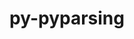 ---
title: "py-pyparsing"
layout: cache
categories: [package, develop]
meta: {"versions": ["3.1.2"], "compilers": ["apple-clang@=15.0.0", "gcc@=11.1.0", "gcc@=11.4.0", "gcc@=13.2.0", "gcc@=7.5.0", "gcc@=9.4.0", "oneapi@=2024.2.1"], "oss": ["ubuntu18.04", "ubuntu20.04", "ubuntu22.04", "ubuntu24.04", "ventura"], "platforms": ["darwin", "linux"], "targets": ["aarch64", "neoverse_v1", "neoverse_v2", "ppc64le", "x86_64_v3"], "stacks": ["data-vis-sdk", "e4s", "e4s-neoverse-v2", "e4s-neoverse_v1", "e4s-oneapi", "e4s-power", "e4s-rocm-external", "hep", "ml-darwin-aarch64-mps", "ml-linux-aarch64-cpu", "ml-linux-aarch64-cuda", "ml-linux-x86_64-cpu", "ml-linux-x86_64-cuda", "radiuss", "root"], "num_specs": 99, "num_specs_by_stack": {"root": 99, "ml-darwin-aarch64-mps": 2, "radiuss": 5, "e4s-power": 9, "data-vis-sdk": 5, "e4s-neoverse_v1": 8, "e4s-neoverse-v2": 10, "e4s": 20, "e4s-rocm-external": 5, "hep": 8, "e4s-oneapi": 15, "ml-linux-aarch64-cpu": 9, "ml-linux-aarch64-cuda": 10, "ml-linux-x86_64-cpu": 10, "ml-linux-x86_64-cuda": 10}}
spec_details: [{"hash": "dhjkx5pzqedr6plfr4ztyqukhrvxwg5s", "compiler": "apple-clang@=15.0.0", "versions": ["3.1.2"], "os": "ventura", "platform": "darwin", "target": "aarch64", "variants": ["build_system=python_pip"], "stacks": ["root", "ml-darwin-aarch64-mps"], "size": "-", "tarball": "https://binaries.spack.io/develop/build_cache/darwin-ventura-aarch64/apple-clang-15.0.0/py-pyparsing-3.1.2/darwin-ventura-aarch64-apple-clang-15.0.0-py-pyparsing-3.1.2-dhjkx5pzqedr6plfr4ztyqukhrvxwg5s.spack"}, {"hash": "3klyhvplaqg3f5go3b7ui366kysvagbh", "compiler": "apple-clang@=15.0.0", "versions": ["3.1.2"], "os": "ventura", "platform": "darwin", "target": "aarch64", "variants": ["build_system=python_pip"], "stacks": ["root", "ml-darwin-aarch64-mps"], "size": "-", "tarball": "https://binaries.spack.io/develop/build_cache/darwin-ventura-aarch64/apple-clang-15.0.0/py-pyparsing-3.1.2/darwin-ventura-aarch64-apple-clang-15.0.0-py-pyparsing-3.1.2-3klyhvplaqg3f5go3b7ui366kysvagbh.spack"}, {"hash": "oxzp3csa2xcerwmdjad5xc3s24ghebq4", "compiler": "gcc@=7.5.0", "versions": ["3.1.2"], "os": "ubuntu18.04", "platform": "linux", "target": "x86_64_v3", "variants": ["build_system=python_pip"], "stacks": ["root", "radiuss"], "size": "-", "tarball": "https://binaries.spack.io/develop/build_cache/linux-ubuntu18.04-x86_64_v3/gcc-7.5.0/py-pyparsing-3.1.2/linux-ubuntu18.04-x86_64_v3-gcc-7.5.0-py-pyparsing-3.1.2-oxzp3csa2xcerwmdjad5xc3s24ghebq4.spack"}, {"hash": "ldpg77hlfzljozlftxwtjgs2chgbyfpj", "compiler": "gcc@=7.5.0", "versions": ["3.1.2"], "os": "ubuntu18.04", "platform": "linux", "target": "x86_64_v3", "variants": ["build_system=python_pip"], "stacks": ["root", "radiuss"], "size": "-", "tarball": "https://binaries.spack.io/develop/build_cache/linux-ubuntu18.04-x86_64_v3/gcc-7.5.0/py-pyparsing-3.1.2/linux-ubuntu18.04-x86_64_v3-gcc-7.5.0-py-pyparsing-3.1.2-ldpg77hlfzljozlftxwtjgs2chgbyfpj.spack"}, {"hash": "v5eambxpc7gttnntj22iz53wmd4gjy2q", "compiler": "gcc@=7.5.0", "versions": ["3.1.2"], "os": "ubuntu18.04", "platform": "linux", "target": "x86_64_v3", "variants": ["build_system=python_pip"], "stacks": ["root", "radiuss"], "size": "-", "tarball": "https://binaries.spack.io/develop/build_cache/linux-ubuntu18.04-x86_64_v3/gcc-7.5.0/py-pyparsing-3.1.2/linux-ubuntu18.04-x86_64_v3-gcc-7.5.0-py-pyparsing-3.1.2-v5eambxpc7gttnntj22iz53wmd4gjy2q.spack"}, {"hash": "6ircel3gch2k34k7cxdmpsm3xcjxx63h", "compiler": "gcc@=7.5.0", "versions": ["3.1.2"], "os": "ubuntu18.04", "platform": "linux", "target": "x86_64_v3", "variants": ["build_system=python_pip"], "stacks": ["root", "radiuss"], "size": "-", "tarball": "https://binaries.spack.io/develop/build_cache/linux-ubuntu18.04-x86_64_v3/gcc-7.5.0/py-pyparsing-3.1.2/linux-ubuntu18.04-x86_64_v3-gcc-7.5.0-py-pyparsing-3.1.2-6ircel3gch2k34k7cxdmpsm3xcjxx63h.spack"}, {"hash": "tpxbxi2csdkcrpree3etaeriidwm2ejn", "compiler": "gcc@=7.5.0", "versions": ["3.1.2"], "os": "ubuntu18.04", "platform": "linux", "target": "x86_64_v3", "variants": ["build_system=python_pip"], "stacks": ["root", "radiuss"], "size": "-", "tarball": "https://binaries.spack.io/develop/build_cache/linux-ubuntu18.04-x86_64_v3/gcc-7.5.0/py-pyparsing-3.1.2/linux-ubuntu18.04-x86_64_v3-gcc-7.5.0-py-pyparsing-3.1.2-tpxbxi2csdkcrpree3etaeriidwm2ejn.spack"}, {"hash": "b37tvjdwjmm3q4zwnlsjbtpidatwrmac", "compiler": "gcc@=9.4.0", "versions": ["3.1.2"], "os": "ubuntu20.04", "platform": "linux", "target": "ppc64le", "variants": ["build_system=python_pip"], "stacks": ["root", "e4s-power"], "size": "-", "tarball": "https://binaries.spack.io/develop/build_cache/linux-ubuntu20.04-ppc64le/gcc-9.4.0/py-pyparsing-3.1.2/linux-ubuntu20.04-ppc64le-gcc-9.4.0-py-pyparsing-3.1.2-b37tvjdwjmm3q4zwnlsjbtpidatwrmac.spack"}, {"hash": "7b2jm3dzlyoe7whflirign2hor6no77z", "compiler": "gcc@=9.4.0", "versions": ["3.1.2"], "os": "ubuntu20.04", "platform": "linux", "target": "ppc64le", "variants": ["build_system=python_pip"], "stacks": ["root", "e4s-power"], "size": "-", "tarball": "https://binaries.spack.io/develop/build_cache/linux-ubuntu20.04-ppc64le/gcc-9.4.0/py-pyparsing-3.1.2/linux-ubuntu20.04-ppc64le-gcc-9.4.0-py-pyparsing-3.1.2-7b2jm3dzlyoe7whflirign2hor6no77z.spack"}, {"hash": "4t6tkgq3w637ihslpuevnegdewx5bxac", "compiler": "gcc@=9.4.0", "versions": ["3.1.2"], "os": "ubuntu20.04", "platform": "linux", "target": "ppc64le", "variants": ["build_system=python_pip"], "stacks": ["root", "e4s-power"], "size": "-", "tarball": "https://binaries.spack.io/develop/build_cache/linux-ubuntu20.04-ppc64le/gcc-9.4.0/py-pyparsing-3.1.2/linux-ubuntu20.04-ppc64le-gcc-9.4.0-py-pyparsing-3.1.2-4t6tkgq3w637ihslpuevnegdewx5bxac.spack"}, {"hash": "uvbsahszsjvumezxa3ti5rldjt42ymjp", "compiler": "gcc@=9.4.0", "versions": ["3.1.2"], "os": "ubuntu20.04", "platform": "linux", "target": "ppc64le", "variants": ["build_system=python_pip"], "stacks": ["root", "e4s-power"], "size": "-", "tarball": "https://binaries.spack.io/develop/build_cache/linux-ubuntu20.04-ppc64le/gcc-9.4.0/py-pyparsing-3.1.2/linux-ubuntu20.04-ppc64le-gcc-9.4.0-py-pyparsing-3.1.2-uvbsahszsjvumezxa3ti5rldjt42ymjp.spack"}, {"hash": "dnxawqw6gdkzc6ibaxk6ewtaat4pizts", "compiler": "gcc@=9.4.0", "versions": ["3.1.2"], "os": "ubuntu20.04", "platform": "linux", "target": "ppc64le", "variants": ["build_system=python_pip"], "stacks": ["root", "e4s-power"], "size": "-", "tarball": "https://binaries.spack.io/develop/build_cache/linux-ubuntu20.04-ppc64le/gcc-9.4.0/py-pyparsing-3.1.2/linux-ubuntu20.04-ppc64le-gcc-9.4.0-py-pyparsing-3.1.2-dnxawqw6gdkzc6ibaxk6ewtaat4pizts.spack"}, {"hash": "6itdzsdwsp25uce5kiezvis5k6ulac4x", "compiler": "gcc@=9.4.0", "versions": ["3.1.2"], "os": "ubuntu20.04", "platform": "linux", "target": "ppc64le", "variants": ["build_system=python_pip"], "stacks": ["root", "e4s-power"], "size": "-", "tarball": "https://binaries.spack.io/develop/build_cache/linux-ubuntu20.04-ppc64le/gcc-9.4.0/py-pyparsing-3.1.2/linux-ubuntu20.04-ppc64le-gcc-9.4.0-py-pyparsing-3.1.2-6itdzsdwsp25uce5kiezvis5k6ulac4x.spack"}, {"hash": "7env3yh2vm2iqa7o2gv3gnnhccopfjdx", "compiler": "gcc@=9.4.0", "versions": ["3.1.2"], "os": "ubuntu20.04", "platform": "linux", "target": "ppc64le", "variants": ["build_system=python_pip"], "stacks": ["root", "e4s-power"], "size": "-", "tarball": "https://binaries.spack.io/develop/build_cache/linux-ubuntu20.04-ppc64le/gcc-9.4.0/py-pyparsing-3.1.2/linux-ubuntu20.04-ppc64le-gcc-9.4.0-py-pyparsing-3.1.2-7env3yh2vm2iqa7o2gv3gnnhccopfjdx.spack"}, {"hash": "pvuif4vx2kgrta37nsoekmiobdgqmquc", "compiler": "gcc@=9.4.0", "versions": ["3.1.2"], "os": "ubuntu20.04", "platform": "linux", "target": "ppc64le", "variants": ["build_system=python_pip"], "stacks": ["root", "e4s-power"], "size": "-", "tarball": "https://binaries.spack.io/develop/build_cache/linux-ubuntu20.04-ppc64le/gcc-9.4.0/py-pyparsing-3.1.2/linux-ubuntu20.04-ppc64le-gcc-9.4.0-py-pyparsing-3.1.2-pvuif4vx2kgrta37nsoekmiobdgqmquc.spack"}, {"hash": "l7youkknjonfjajenmudbhxrogpfsoqb", "compiler": "gcc@=9.4.0", "versions": ["3.1.2"], "os": "ubuntu20.04", "platform": "linux", "target": "ppc64le", "variants": ["build_system=python_pip"], "stacks": ["root", "e4s-power"], "size": "-", "tarball": "https://binaries.spack.io/develop/build_cache/linux-ubuntu20.04-ppc64le/gcc-9.4.0/py-pyparsing-3.1.2/linux-ubuntu20.04-ppc64le-gcc-9.4.0-py-pyparsing-3.1.2-l7youkknjonfjajenmudbhxrogpfsoqb.spack"}, {"hash": "ubuudg2zzehvisqgf2vi3n6lpbh6qi3g", "compiler": "gcc@=11.1.0", "versions": ["3.1.2"], "os": "ubuntu20.04", "platform": "linux", "target": "x86_64_v3", "variants": ["build_system=python_pip"], "stacks": ["root", "data-vis-sdk"], "size": "-", "tarball": "https://binaries.spack.io/develop/build_cache/linux-ubuntu20.04-x86_64_v3/gcc-11.1.0/py-pyparsing-3.1.2/linux-ubuntu20.04-x86_64_v3-gcc-11.1.0-py-pyparsing-3.1.2-ubuudg2zzehvisqgf2vi3n6lpbh6qi3g.spack"}, {"hash": "sxjdrwudty5u5nnqb3dmoeduk3c3hojc", "compiler": "gcc@=11.1.0", "versions": ["3.1.2"], "os": "ubuntu20.04", "platform": "linux", "target": "x86_64_v3", "variants": ["build_system=python_pip"], "stacks": ["root", "data-vis-sdk"], "size": "-", "tarball": "https://binaries.spack.io/develop/build_cache/linux-ubuntu20.04-x86_64_v3/gcc-11.1.0/py-pyparsing-3.1.2/linux-ubuntu20.04-x86_64_v3-gcc-11.1.0-py-pyparsing-3.1.2-sxjdrwudty5u5nnqb3dmoeduk3c3hojc.spack"}, {"hash": "fvjp6eojy3qalio7mjt2ltptgh6ntxga", "compiler": "gcc@=11.1.0", "versions": ["3.1.2"], "os": "ubuntu20.04", "platform": "linux", "target": "x86_64_v3", "variants": ["build_system=python_pip"], "stacks": ["root", "data-vis-sdk"], "size": "-", "tarball": "https://binaries.spack.io/develop/build_cache/linux-ubuntu20.04-x86_64_v3/gcc-11.1.0/py-pyparsing-3.1.2/linux-ubuntu20.04-x86_64_v3-gcc-11.1.0-py-pyparsing-3.1.2-fvjp6eojy3qalio7mjt2ltptgh6ntxga.spack"}, {"hash": "at7nzul3h345tu7xiuwgh3qjgjd7mqet", "compiler": "gcc@=11.1.0", "versions": ["3.1.2"], "os": "ubuntu20.04", "platform": "linux", "target": "x86_64_v3", "variants": ["build_system=python_pip"], "stacks": ["root", "data-vis-sdk"], "size": "-", "tarball": "https://binaries.spack.io/develop/build_cache/linux-ubuntu20.04-x86_64_v3/gcc-11.1.0/py-pyparsing-3.1.2/linux-ubuntu20.04-x86_64_v3-gcc-11.1.0-py-pyparsing-3.1.2-at7nzul3h345tu7xiuwgh3qjgjd7mqet.spack"}, {"hash": "v5yc2dy32x6fbpzvxffurkrvz32svelq", "compiler": "gcc@=11.1.0", "versions": ["3.1.2"], "os": "ubuntu20.04", "platform": "linux", "target": "x86_64_v3", "variants": ["build_system=python_pip"], "stacks": ["root", "data-vis-sdk"], "size": "-", "tarball": "https://binaries.spack.io/develop/build_cache/linux-ubuntu20.04-x86_64_v3/gcc-11.1.0/py-pyparsing-3.1.2/linux-ubuntu20.04-x86_64_v3-gcc-11.1.0-py-pyparsing-3.1.2-v5yc2dy32x6fbpzvxffurkrvz32svelq.spack"}, {"hash": "qmcjoeqqtfutu6nvummz2e3yl3jm2zn4", "compiler": "gcc@=11.4.0", "versions": ["3.1.2"], "os": "ubuntu22.04", "platform": "linux", "target": "neoverse_v1", "variants": ["build_system=python_pip"], "stacks": ["root", "e4s-neoverse_v1"], "size": "-", "tarball": "https://binaries.spack.io/develop/build_cache/linux-ubuntu22.04-neoverse_v1/gcc-11.4.0/py-pyparsing-3.1.2/linux-ubuntu22.04-neoverse_v1-gcc-11.4.0-py-pyparsing-3.1.2-qmcjoeqqtfutu6nvummz2e3yl3jm2zn4.spack"}, {"hash": "zpnxpg4z4tuc64q4o7gyyamjhuvm2j3z", "compiler": "gcc@=11.4.0", "versions": ["3.1.2"], "os": "ubuntu22.04", "platform": "linux", "target": "neoverse_v1", "variants": ["build_system=python_pip"], "stacks": ["root", "e4s-neoverse_v1"], "size": "-", "tarball": "https://binaries.spack.io/develop/build_cache/linux-ubuntu22.04-neoverse_v1/gcc-11.4.0/py-pyparsing-3.1.2/linux-ubuntu22.04-neoverse_v1-gcc-11.4.0-py-pyparsing-3.1.2-zpnxpg4z4tuc64q4o7gyyamjhuvm2j3z.spack"}, {"hash": "edgtorgmpe2ov3d67y4d3v74ydk2s7ht", "compiler": "gcc@=11.4.0", "versions": ["3.1.2"], "os": "ubuntu22.04", "platform": "linux", "target": "neoverse_v1", "variants": ["build_system=python_pip"], "stacks": ["root", "e4s-neoverse_v1"], "size": "-", "tarball": "https://binaries.spack.io/develop/build_cache/linux-ubuntu22.04-neoverse_v1/gcc-11.4.0/py-pyparsing-3.1.2/linux-ubuntu22.04-neoverse_v1-gcc-11.4.0-py-pyparsing-3.1.2-edgtorgmpe2ov3d67y4d3v74ydk2s7ht.spack"}, {"hash": "6p2ivgle4eivuwasvegolbxtrln3z7vn", "compiler": "gcc@=11.4.0", "versions": ["3.1.2"], "os": "ubuntu22.04", "platform": "linux", "target": "neoverse_v1", "variants": ["build_system=python_pip"], "stacks": ["root", "e4s-neoverse_v1"], "size": "-", "tarball": "https://binaries.spack.io/develop/build_cache/linux-ubuntu22.04-neoverse_v1/gcc-11.4.0/py-pyparsing-3.1.2/linux-ubuntu22.04-neoverse_v1-gcc-11.4.0-py-pyparsing-3.1.2-6p2ivgle4eivuwasvegolbxtrln3z7vn.spack"}, {"hash": "y6kemlqunupk2dvmieqjjwivnfmszzwr", "compiler": "gcc@=11.4.0", "versions": ["3.1.2"], "os": "ubuntu22.04", "platform": "linux", "target": "neoverse_v1", "variants": ["build_system=python_pip"], "stacks": ["root", "e4s-neoverse_v1"], "size": "-", "tarball": "https://binaries.spack.io/develop/build_cache/linux-ubuntu22.04-neoverse_v1/gcc-11.4.0/py-pyparsing-3.1.2/linux-ubuntu22.04-neoverse_v1-gcc-11.4.0-py-pyparsing-3.1.2-y6kemlqunupk2dvmieqjjwivnfmszzwr.spack"}, {"hash": "r5lvnhcm73j2vlv32zqrgrczonrb7qnj", "compiler": "gcc@=11.4.0", "versions": ["3.1.2"], "os": "ubuntu22.04", "platform": "linux", "target": "neoverse_v1", "variants": ["build_system=python_pip"], "stacks": ["root", "e4s-neoverse_v1"], "size": "-", "tarball": "https://binaries.spack.io/develop/build_cache/linux-ubuntu22.04-neoverse_v1/gcc-11.4.0/py-pyparsing-3.1.2/linux-ubuntu22.04-neoverse_v1-gcc-11.4.0-py-pyparsing-3.1.2-r5lvnhcm73j2vlv32zqrgrczonrb7qnj.spack"}, {"hash": "v7m2yotmnwbn7gsqyqxhswucywbpiqdv", "compiler": "gcc@=11.4.0", "versions": ["3.1.2"], "os": "ubuntu22.04", "platform": "linux", "target": "neoverse_v1", "variants": ["build_system=python_pip"], "stacks": ["root", "e4s-neoverse_v1"], "size": "-", "tarball": "https://binaries.spack.io/develop/build_cache/linux-ubuntu22.04-neoverse_v1/gcc-11.4.0/py-pyparsing-3.1.2/linux-ubuntu22.04-neoverse_v1-gcc-11.4.0-py-pyparsing-3.1.2-v7m2yotmnwbn7gsqyqxhswucywbpiqdv.spack"}, {"hash": "ox37vq4jonsyv5lqoy33ymydetfand45", "compiler": "gcc@=11.4.0", "versions": ["3.1.2"], "os": "ubuntu22.04", "platform": "linux", "target": "neoverse_v1", "variants": ["build_system=python_pip"], "stacks": ["root", "e4s-neoverse_v1"], "size": "-", "tarball": "https://binaries.spack.io/develop/build_cache/linux-ubuntu22.04-neoverse_v1/gcc-11.4.0/py-pyparsing-3.1.2/linux-ubuntu22.04-neoverse_v1-gcc-11.4.0-py-pyparsing-3.1.2-ox37vq4jonsyv5lqoy33ymydetfand45.spack"}, {"hash": "ueytoqllkp3zwywfb4gvvtx2trodrs4i", "compiler": "gcc@=11.4.0", "versions": ["3.1.2"], "os": "ubuntu22.04", "platform": "linux", "target": "neoverse_v2", "variants": ["build_system=python_pip"], "stacks": ["root", "e4s-neoverse-v2"], "size": "-", "tarball": "https://binaries.spack.io/develop/build_cache/linux-ubuntu22.04-neoverse_v2/gcc-11.4.0/py-pyparsing-3.1.2/linux-ubuntu22.04-neoverse_v2-gcc-11.4.0-py-pyparsing-3.1.2-ueytoqllkp3zwywfb4gvvtx2trodrs4i.spack"}, {"hash": "xt33mdddvpfbcpwkqzfneg5nytss7ybi", "compiler": "gcc@=11.4.0", "versions": ["3.1.2"], "os": "ubuntu22.04", "platform": "linux", "target": "neoverse_v2", "variants": ["build_system=python_pip"], "stacks": ["root", "e4s-neoverse-v2"], "size": "-", "tarball": "https://binaries.spack.io/develop/build_cache/linux-ubuntu22.04-neoverse_v2/gcc-11.4.0/py-pyparsing-3.1.2/linux-ubuntu22.04-neoverse_v2-gcc-11.4.0-py-pyparsing-3.1.2-xt33mdddvpfbcpwkqzfneg5nytss7ybi.spack"}, {"hash": "p6drgoqcvkumspqcs7g7pcf22kxlhmq5", "compiler": "gcc@=11.4.0", "versions": ["3.1.2"], "os": "ubuntu22.04", "platform": "linux", "target": "neoverse_v2", "variants": ["build_system=python_pip"], "stacks": ["root", "e4s-neoverse-v2"], "size": "-", "tarball": "https://binaries.spack.io/develop/build_cache/linux-ubuntu22.04-neoverse_v2/gcc-11.4.0/py-pyparsing-3.1.2/linux-ubuntu22.04-neoverse_v2-gcc-11.4.0-py-pyparsing-3.1.2-p6drgoqcvkumspqcs7g7pcf22kxlhmq5.spack"}, {"hash": "obh56ijpdmlpaqr63zrc45uz37zeztqc", "compiler": "gcc@=11.4.0", "versions": ["3.1.2"], "os": "ubuntu22.04", "platform": "linux", "target": "neoverse_v2", "variants": ["build_system=python_pip"], "stacks": ["root", "e4s-neoverse-v2"], "size": "-", "tarball": "https://binaries.spack.io/develop/build_cache/linux-ubuntu22.04-neoverse_v2/gcc-11.4.0/py-pyparsing-3.1.2/linux-ubuntu22.04-neoverse_v2-gcc-11.4.0-py-pyparsing-3.1.2-obh56ijpdmlpaqr63zrc45uz37zeztqc.spack"}, {"hash": "zmjoutqcdheum2p2jzoizdptljauh4gq", "compiler": "gcc@=11.4.0", "versions": ["3.1.2"], "os": "ubuntu22.04", "platform": "linux", "target": "neoverse_v2", "variants": ["build_system=python_pip"], "stacks": ["root", "e4s-neoverse-v2"], "size": "-", "tarball": "https://binaries.spack.io/develop/build_cache/linux-ubuntu22.04-neoverse_v2/gcc-11.4.0/py-pyparsing-3.1.2/linux-ubuntu22.04-neoverse_v2-gcc-11.4.0-py-pyparsing-3.1.2-zmjoutqcdheum2p2jzoizdptljauh4gq.spack"}, {"hash": "pwic4u4ft75kgedr5mzzy26ekyzeawmd", "compiler": "gcc@=11.4.0", "versions": ["3.1.2"], "os": "ubuntu22.04", "platform": "linux", "target": "neoverse_v2", "variants": ["build_system=python_pip"], "stacks": ["root", "e4s-neoverse-v2"], "size": "-", "tarball": "https://binaries.spack.io/develop/build_cache/linux-ubuntu22.04-neoverse_v2/gcc-11.4.0/py-pyparsing-3.1.2/linux-ubuntu22.04-neoverse_v2-gcc-11.4.0-py-pyparsing-3.1.2-pwic4u4ft75kgedr5mzzy26ekyzeawmd.spack"}, {"hash": "n74mwaxp3eruienly45hyyajrluut44j", "compiler": "gcc@=11.4.0", "versions": ["3.1.2"], "os": "ubuntu22.04", "platform": "linux", "target": "neoverse_v2", "variants": ["build_system=python_pip"], "stacks": ["root", "e4s-neoverse-v2"], "size": "-", "tarball": "https://binaries.spack.io/develop/build_cache/linux-ubuntu22.04-neoverse_v2/gcc-11.4.0/py-pyparsing-3.1.2/linux-ubuntu22.04-neoverse_v2-gcc-11.4.0-py-pyparsing-3.1.2-n74mwaxp3eruienly45hyyajrluut44j.spack"}, {"hash": "brjttrkeww7qytdux3srkhl7qbh6fujh", "compiler": "gcc@=11.4.0", "versions": ["3.1.2"], "os": "ubuntu22.04", "platform": "linux", "target": "neoverse_v2", "variants": ["build_system=python_pip"], "stacks": ["root", "e4s-neoverse-v2"], "size": "-", "tarball": "https://binaries.spack.io/develop/build_cache/linux-ubuntu22.04-neoverse_v2/gcc-11.4.0/py-pyparsing-3.1.2/linux-ubuntu22.04-neoverse_v2-gcc-11.4.0-py-pyparsing-3.1.2-brjttrkeww7qytdux3srkhl7qbh6fujh.spack"}, {"hash": "v47n4reqod57fl242b7w24wvxbwikoq3", "compiler": "gcc@=11.4.0", "versions": ["3.1.2"], "os": "ubuntu22.04", "platform": "linux", "target": "neoverse_v2", "variants": ["build_system=python_pip"], "stacks": ["root", "e4s-neoverse-v2"], "size": "-", "tarball": "https://binaries.spack.io/develop/build_cache/linux-ubuntu22.04-neoverse_v2/gcc-11.4.0/py-pyparsing-3.1.2/linux-ubuntu22.04-neoverse_v2-gcc-11.4.0-py-pyparsing-3.1.2-v47n4reqod57fl242b7w24wvxbwikoq3.spack"}, {"hash": "y2dzbirobshpsdl32n2xsau54vlpcq42", "compiler": "gcc@=11.4.0", "versions": ["3.1.2"], "os": "ubuntu22.04", "platform": "linux", "target": "neoverse_v2", "variants": ["build_system=python_pip"], "stacks": ["root", "e4s-neoverse-v2"], "size": "-", "tarball": "https://binaries.spack.io/develop/build_cache/linux-ubuntu22.04-neoverse_v2/gcc-11.4.0/py-pyparsing-3.1.2/linux-ubuntu22.04-neoverse_v2-gcc-11.4.0-py-pyparsing-3.1.2-y2dzbirobshpsdl32n2xsau54vlpcq42.spack"}, {"hash": "owbivxhjookdt7eiklfosx2umlgc4gws", "compiler": "gcc@=11.4.0", "versions": ["3.1.2"], "os": "ubuntu22.04", "platform": "linux", "target": "x86_64_v3", "variants": ["build_system=python_pip"], "stacks": ["root", "e4s", "e4s-rocm-external", "hep"], "size": "-", "tarball": "https://binaries.spack.io/develop/build_cache/linux-ubuntu22.04-x86_64_v3/gcc-11.4.0/py-pyparsing-3.1.2/linux-ubuntu22.04-x86_64_v3-gcc-11.4.0-py-pyparsing-3.1.2-owbivxhjookdt7eiklfosx2umlgc4gws.spack"}, {"hash": "wljkdahoicqbchvvkvnwbzavebi7jghr", "compiler": "gcc@=11.4.0", "versions": ["3.1.2"], "os": "ubuntu22.04", "platform": "linux", "target": "x86_64_v3", "variants": ["build_system=python_pip"], "stacks": ["root", "e4s", "e4s-rocm-external", "hep"], "size": "-", "tarball": "https://binaries.spack.io/develop/build_cache/linux-ubuntu22.04-x86_64_v3/gcc-11.4.0/py-pyparsing-3.1.2/linux-ubuntu22.04-x86_64_v3-gcc-11.4.0-py-pyparsing-3.1.2-wljkdahoicqbchvvkvnwbzavebi7jghr.spack"}, {"hash": "oh3vdssmj7zuf4yfbh3yaklv7z2vbuov", "compiler": "gcc@=11.4.0", "versions": ["3.1.2"], "os": "ubuntu22.04", "platform": "linux", "target": "x86_64_v3", "variants": ["build_system=python_pip"], "stacks": ["root", "e4s", "e4s-rocm-external", "hep"], "size": "-", "tarball": "https://binaries.spack.io/develop/build_cache/linux-ubuntu22.04-x86_64_v3/gcc-11.4.0/py-pyparsing-3.1.2/linux-ubuntu22.04-x86_64_v3-gcc-11.4.0-py-pyparsing-3.1.2-oh3vdssmj7zuf4yfbh3yaklv7z2vbuov.spack"}, {"hash": "rux25r22jv464m2o5d3ul2lsrtoncohh", "compiler": "gcc@=11.4.0", "versions": ["3.1.2"], "os": "ubuntu22.04", "platform": "linux", "target": "x86_64_v3", "variants": ["build_system=python_pip"], "stacks": ["root", "e4s", "e4s-rocm-external"], "size": "-", "tarball": "https://binaries.spack.io/develop/build_cache/linux-ubuntu22.04-x86_64_v3/gcc-11.4.0/py-pyparsing-3.1.2/linux-ubuntu22.04-x86_64_v3-gcc-11.4.0-py-pyparsing-3.1.2-rux25r22jv464m2o5d3ul2lsrtoncohh.spack"}, {"hash": "tb6drwis3zaap3itkdc3sc5b6yvbxgpe", "compiler": "gcc@=11.4.0", "versions": ["3.1.2"], "os": "ubuntu22.04", "platform": "linux", "target": "x86_64_v3", "variants": ["build_system=python_pip"], "stacks": ["root", "e4s", "e4s-rocm-external"], "size": "-", "tarball": "https://binaries.spack.io/develop/build_cache/linux-ubuntu22.04-x86_64_v3/gcc-11.4.0/py-pyparsing-3.1.2/linux-ubuntu22.04-x86_64_v3-gcc-11.4.0-py-pyparsing-3.1.2-tb6drwis3zaap3itkdc3sc5b6yvbxgpe.spack"}, {"hash": "rtxoj6szpm2ekksya7kibqtjcwdfg6m5", "compiler": "gcc@=11.4.0", "versions": ["3.1.2"], "os": "ubuntu22.04", "platform": "linux", "target": "x86_64_v3", "variants": ["build_system=python_pip"], "stacks": ["root", "e4s"], "size": "-", "tarball": "https://binaries.spack.io/develop/build_cache/linux-ubuntu22.04-x86_64_v3/gcc-11.4.0/py-pyparsing-3.1.2/linux-ubuntu22.04-x86_64_v3-gcc-11.4.0-py-pyparsing-3.1.2-rtxoj6szpm2ekksya7kibqtjcwdfg6m5.spack"}, {"hash": "o6puo432drr4zshsfmkyz7xrja2fus5j", "compiler": "gcc@=11.4.0", "versions": ["3.1.2"], "os": "ubuntu22.04", "platform": "linux", "target": "x86_64_v3", "variants": ["build_system=python_pip"], "stacks": ["root", "e4s"], "size": "-", "tarball": "https://binaries.spack.io/develop/build_cache/linux-ubuntu22.04-x86_64_v3/gcc-11.4.0/py-pyparsing-3.1.2/linux-ubuntu22.04-x86_64_v3-gcc-11.4.0-py-pyparsing-3.1.2-o6puo432drr4zshsfmkyz7xrja2fus5j.spack"}, {"hash": "wrtylnmthj345oeuyqo3vantf7k2gnqm", "compiler": "gcc@=11.4.0", "versions": ["3.1.2"], "os": "ubuntu22.04", "platform": "linux", "target": "x86_64_v3", "variants": ["build_system=python_pip"], "stacks": ["root", "e4s"], "size": "-", "tarball": "https://binaries.spack.io/develop/build_cache/linux-ubuntu22.04-x86_64_v3/gcc-11.4.0/py-pyparsing-3.1.2/linux-ubuntu22.04-x86_64_v3-gcc-11.4.0-py-pyparsing-3.1.2-wrtylnmthj345oeuyqo3vantf7k2gnqm.spack"}, {"hash": "vlfd53fcakkjv6ufmgydtofdochonvas", "compiler": "gcc@=11.4.0", "versions": ["3.1.2"], "os": "ubuntu22.04", "platform": "linux", "target": "x86_64_v3", "variants": ["build_system=python_pip"], "stacks": ["root", "e4s"], "size": "-", "tarball": "https://binaries.spack.io/develop/build_cache/linux-ubuntu22.04-x86_64_v3/gcc-11.4.0/py-pyparsing-3.1.2/linux-ubuntu22.04-x86_64_v3-gcc-11.4.0-py-pyparsing-3.1.2-vlfd53fcakkjv6ufmgydtofdochonvas.spack"}, {"hash": "rmnwjxzwmnrjrmatcohxnqpz24rzpkx7", "compiler": "gcc@=11.4.0", "versions": ["3.1.2"], "os": "ubuntu22.04", "platform": "linux", "target": "x86_64_v3", "variants": ["build_system=python_pip"], "stacks": ["root", "e4s"], "size": "-", "tarball": "https://binaries.spack.io/develop/build_cache/linux-ubuntu22.04-x86_64_v3/gcc-11.4.0/py-pyparsing-3.1.2/linux-ubuntu22.04-x86_64_v3-gcc-11.4.0-py-pyparsing-3.1.2-rmnwjxzwmnrjrmatcohxnqpz24rzpkx7.spack"}, {"hash": "5iehe62rirsv5o25sxrtl2wf3vzuoydu", "compiler": "gcc@=11.4.0", "versions": ["3.1.2"], "os": "ubuntu22.04", "platform": "linux", "target": "x86_64_v3", "variants": ["build_system=python_pip"], "stacks": ["root", "e4s"], "size": "-", "tarball": "https://binaries.spack.io/develop/build_cache/linux-ubuntu22.04-x86_64_v3/gcc-11.4.0/py-pyparsing-3.1.2/linux-ubuntu22.04-x86_64_v3-gcc-11.4.0-py-pyparsing-3.1.2-5iehe62rirsv5o25sxrtl2wf3vzuoydu.spack"}, {"hash": "hzpslm3ksvv4kuwvskbfvf7o445n5ty4", "compiler": "gcc@=11.4.0", "versions": ["3.1.2"], "os": "ubuntu22.04", "platform": "linux", "target": "x86_64_v3", "variants": ["build_system=python_pip"], "stacks": ["root", "e4s"], "size": "-", "tarball": "https://binaries.spack.io/develop/build_cache/linux-ubuntu22.04-x86_64_v3/gcc-11.4.0/py-pyparsing-3.1.2/linux-ubuntu22.04-x86_64_v3-gcc-11.4.0-py-pyparsing-3.1.2-hzpslm3ksvv4kuwvskbfvf7o445n5ty4.spack"}, {"hash": "cavx27gihzpfglxnfojtcchuzhkbmywe", "compiler": "gcc@=11.4.0", "versions": ["3.1.2"], "os": "ubuntu22.04", "platform": "linux", "target": "x86_64_v3", "variants": ["build_system=python_pip"], "stacks": ["root", "e4s"], "size": "-", "tarball": "https://binaries.spack.io/develop/build_cache/linux-ubuntu22.04-x86_64_v3/gcc-11.4.0/py-pyparsing-3.1.2/linux-ubuntu22.04-x86_64_v3-gcc-11.4.0-py-pyparsing-3.1.2-cavx27gihzpfglxnfojtcchuzhkbmywe.spack"}, {"hash": "d2xf4ssu6bexymzy4zhdn3lvoou7gych", "compiler": "gcc@=11.4.0", "versions": ["3.1.2"], "os": "ubuntu22.04", "platform": "linux", "target": "x86_64_v3", "variants": ["build_system=python_pip"], "stacks": ["root", "e4s"], "size": "-", "tarball": "https://binaries.spack.io/develop/build_cache/linux-ubuntu22.04-x86_64_v3/gcc-11.4.0/py-pyparsing-3.1.2/linux-ubuntu22.04-x86_64_v3-gcc-11.4.0-py-pyparsing-3.1.2-d2xf4ssu6bexymzy4zhdn3lvoou7gych.spack"}, {"hash": "35pkubhd5dxsv2qb5wdnflck3dzgulac", "compiler": "gcc@=11.4.0", "versions": ["3.1.2"], "os": "ubuntu22.04", "platform": "linux", "target": "x86_64_v3", "variants": ["build_system=python_pip"], "stacks": ["root", "e4s"], "size": "-", "tarball": "https://binaries.spack.io/develop/build_cache/linux-ubuntu22.04-x86_64_v3/gcc-11.4.0/py-pyparsing-3.1.2/linux-ubuntu22.04-x86_64_v3-gcc-11.4.0-py-pyparsing-3.1.2-35pkubhd5dxsv2qb5wdnflck3dzgulac.spack"}, {"hash": "s42mhudnui2mhabxigpd2qtxjwez5jur", "compiler": "gcc@=11.4.0", "versions": ["3.1.2"], "os": "ubuntu22.04", "platform": "linux", "target": "x86_64_v3", "variants": ["build_system=python_pip"], "stacks": ["root", "e4s"], "size": "-", "tarball": "https://binaries.spack.io/develop/build_cache/linux-ubuntu22.04-x86_64_v3/gcc-11.4.0/py-pyparsing-3.1.2/linux-ubuntu22.04-x86_64_v3-gcc-11.4.0-py-pyparsing-3.1.2-s42mhudnui2mhabxigpd2qtxjwez5jur.spack"}, {"hash": "cc2hhks4odvinnl4iypaa6zjafavg7i6", "compiler": "gcc@=11.4.0", "versions": ["3.1.2"], "os": "ubuntu22.04", "platform": "linux", "target": "x86_64_v3", "variants": ["build_system=python_pip"], "stacks": ["root", "e4s"], "size": "-", "tarball": "https://binaries.spack.io/develop/build_cache/linux-ubuntu22.04-x86_64_v3/gcc-11.4.0/py-pyparsing-3.1.2/linux-ubuntu22.04-x86_64_v3-gcc-11.4.0-py-pyparsing-3.1.2-cc2hhks4odvinnl4iypaa6zjafavg7i6.spack"}, {"hash": "52g64lf2fyk7wkeqhqqu3ltd3oszojiv", "compiler": "gcc@=11.4.0", "versions": ["3.1.2"], "os": "ubuntu22.04", "platform": "linux", "target": "x86_64_v3", "variants": ["build_system=python_pip"], "stacks": ["root", "e4s"], "size": "-", "tarball": "https://binaries.spack.io/develop/build_cache/linux-ubuntu22.04-x86_64_v3/gcc-11.4.0/py-pyparsing-3.1.2/linux-ubuntu22.04-x86_64_v3-gcc-11.4.0-py-pyparsing-3.1.2-52g64lf2fyk7wkeqhqqu3ltd3oszojiv.spack"}, {"hash": "7aj2ogy3ndguo75rzefp4w7domjafgbi", "compiler": "gcc@=11.4.0", "versions": ["3.1.2"], "os": "ubuntu22.04", "platform": "linux", "target": "x86_64_v3", "variants": ["build_system=python_pip"], "stacks": ["root", "e4s"], "size": "-", "tarball": "https://binaries.spack.io/develop/build_cache/linux-ubuntu22.04-x86_64_v3/gcc-11.4.0/py-pyparsing-3.1.2/linux-ubuntu22.04-x86_64_v3-gcc-11.4.0-py-pyparsing-3.1.2-7aj2ogy3ndguo75rzefp4w7domjafgbi.spack"}, {"hash": "ffin5u5kqinlw4qtmhidafq6nn7yvlrc", "compiler": "gcc@=11.4.0", "versions": ["3.1.2"], "os": "ubuntu22.04", "platform": "linux", "target": "x86_64_v3", "variants": ["build_system=python_pip"], "stacks": ["root", "hep"], "size": "-", "tarball": "https://binaries.spack.io/develop/build_cache/linux-ubuntu22.04-x86_64_v3/gcc-11.4.0/py-pyparsing-3.1.2/linux-ubuntu22.04-x86_64_v3-gcc-11.4.0-py-pyparsing-3.1.2-ffin5u5kqinlw4qtmhidafq6nn7yvlrc.spack"}, {"hash": "hgzgbmstreglchzewy5twzds5fn6hnss", "compiler": "gcc@=11.4.0", "versions": ["3.1.2"], "os": "ubuntu22.04", "platform": "linux", "target": "x86_64_v3", "variants": ["build_system=python_pip"], "stacks": ["root", "hep"], "size": "-", "tarball": "https://binaries.spack.io/develop/build_cache/linux-ubuntu22.04-x86_64_v3/gcc-11.4.0/py-pyparsing-3.1.2/linux-ubuntu22.04-x86_64_v3-gcc-11.4.0-py-pyparsing-3.1.2-hgzgbmstreglchzewy5twzds5fn6hnss.spack"}, {"hash": "jkhrjzzpjcbvxpkijq467xab45edyt4d", "compiler": "gcc@=11.4.0", "versions": ["3.1.2"], "os": "ubuntu22.04", "platform": "linux", "target": "x86_64_v3", "variants": ["build_system=python_pip"], "stacks": ["root", "hep"], "size": "-", "tarball": "https://binaries.spack.io/develop/build_cache/linux-ubuntu22.04-x86_64_v3/gcc-11.4.0/py-pyparsing-3.1.2/linux-ubuntu22.04-x86_64_v3-gcc-11.4.0-py-pyparsing-3.1.2-jkhrjzzpjcbvxpkijq467xab45edyt4d.spack"}, {"hash": "cxa3voprk5u3nxgomqnuvcdtp7lcyadw", "compiler": "gcc@=11.4.0", "versions": ["3.1.2"], "os": "ubuntu22.04", "platform": "linux", "target": "x86_64_v3", "variants": ["build_system=python_pip"], "stacks": ["root", "hep"], "size": "-", "tarball": "https://binaries.spack.io/develop/build_cache/linux-ubuntu22.04-x86_64_v3/gcc-11.4.0/py-pyparsing-3.1.2/linux-ubuntu22.04-x86_64_v3-gcc-11.4.0-py-pyparsing-3.1.2-cxa3voprk5u3nxgomqnuvcdtp7lcyadw.spack"}, {"hash": "aeysk3jlyflhonnyir7x44fvwh43tn6d", "compiler": "gcc@=11.4.0", "versions": ["3.1.2"], "os": "ubuntu22.04", "platform": "linux", "target": "x86_64_v3", "variants": ["build_system=python_pip"], "stacks": ["root", "hep"], "size": "-", "tarball": "https://binaries.spack.io/develop/build_cache/linux-ubuntu22.04-x86_64_v3/gcc-11.4.0/py-pyparsing-3.1.2/linux-ubuntu22.04-x86_64_v3-gcc-11.4.0-py-pyparsing-3.1.2-aeysk3jlyflhonnyir7x44fvwh43tn6d.spack"}, {"hash": "jnwap35ndfhqnbxmrkyvl44mv62oo6kd", "compiler": "gcc@=11.4.0", "versions": ["3.1.2"], "os": "ubuntu22.04", "platform": "linux", "target": "x86_64_v3", "variants": ["build_system=python_pip"], "stacks": ["root", "e4s"], "size": "-", "tarball": "https://binaries.spack.io/develop/build_cache/linux-ubuntu22.04-x86_64_v3/gcc-11.4.0/py-pyparsing-3.1.2/linux-ubuntu22.04-x86_64_v3-gcc-11.4.0-py-pyparsing-3.1.2-jnwap35ndfhqnbxmrkyvl44mv62oo6kd.spack"}, {"hash": "m4z5ecmdpwyhv7nilhb7cvo4d6wb7hwn", "compiler": "oneapi@=2024.2.1", "versions": ["3.1.2"], "os": "ubuntu22.04", "platform": "linux", "target": "x86_64_v3", "variants": ["build_system=python_pip"], "stacks": ["root", "e4s-oneapi"], "size": "-", "tarball": "https://binaries.spack.io/develop/build_cache/linux-ubuntu22.04-x86_64_v3/oneapi-2024.2.1/py-pyparsing-3.1.2/linux-ubuntu22.04-x86_64_v3-oneapi-2024.2.1-py-pyparsing-3.1.2-m4z5ecmdpwyhv7nilhb7cvo4d6wb7hwn.spack"}, {"hash": "xpblh37uh4wtkza7oqamw5jx7prguj6o", "compiler": "oneapi@=2024.2.1", "versions": ["3.1.2"], "os": "ubuntu22.04", "platform": "linux", "target": "x86_64_v3", "variants": ["build_system=python_pip"], "stacks": ["root", "e4s-oneapi"], "size": "-", "tarball": "https://binaries.spack.io/develop/build_cache/linux-ubuntu22.04-x86_64_v3/oneapi-2024.2.1/py-pyparsing-3.1.2/linux-ubuntu22.04-x86_64_v3-oneapi-2024.2.1-py-pyparsing-3.1.2-xpblh37uh4wtkza7oqamw5jx7prguj6o.spack"}, {"hash": "ca2fhhmkut4fgvjv6w7fqticnvw4vc6f", "compiler": "oneapi@=2024.2.1", "versions": ["3.1.2"], "os": "ubuntu22.04", "platform": "linux", "target": "x86_64_v3", "variants": ["build_system=python_pip"], "stacks": ["root", "e4s-oneapi"], "size": "-", "tarball": "https://binaries.spack.io/develop/build_cache/linux-ubuntu22.04-x86_64_v3/oneapi-2024.2.1/py-pyparsing-3.1.2/linux-ubuntu22.04-x86_64_v3-oneapi-2024.2.1-py-pyparsing-3.1.2-ca2fhhmkut4fgvjv6w7fqticnvw4vc6f.spack"}, {"hash": "iust2454y6oswud64yp6ota3ajltnqq5", "compiler": "oneapi@=2024.2.1", "versions": ["3.1.2"], "os": "ubuntu22.04", "platform": "linux", "target": "x86_64_v3", "variants": ["build_system=python_pip"], "stacks": ["root", "e4s-oneapi"], "size": "-", "tarball": "https://binaries.spack.io/develop/build_cache/linux-ubuntu22.04-x86_64_v3/oneapi-2024.2.1/py-pyparsing-3.1.2/linux-ubuntu22.04-x86_64_v3-oneapi-2024.2.1-py-pyparsing-3.1.2-iust2454y6oswud64yp6ota3ajltnqq5.spack"}, {"hash": "xgmbqxso5fwdwncb3gzpg3mg62mgoea5", "compiler": "oneapi@=2024.2.1", "versions": ["3.1.2"], "os": "ubuntu22.04", "platform": "linux", "target": "x86_64_v3", "variants": ["build_system=python_pip"], "stacks": ["root", "e4s-oneapi"], "size": "-", "tarball": "https://binaries.spack.io/develop/build_cache/linux-ubuntu22.04-x86_64_v3/oneapi-2024.2.1/py-pyparsing-3.1.2/linux-ubuntu22.04-x86_64_v3-oneapi-2024.2.1-py-pyparsing-3.1.2-xgmbqxso5fwdwncb3gzpg3mg62mgoea5.spack"}, {"hash": "ffdwwfi6axgi44bb6zjefgk2rlb74fdf", "compiler": "oneapi@=2024.2.1", "versions": ["3.1.2"], "os": "ubuntu22.04", "platform": "linux", "target": "x86_64_v3", "variants": ["build_system=python_pip"], "stacks": ["root", "e4s-oneapi"], "size": "-", "tarball": "https://binaries.spack.io/develop/build_cache/linux-ubuntu22.04-x86_64_v3/oneapi-2024.2.1/py-pyparsing-3.1.2/linux-ubuntu22.04-x86_64_v3-oneapi-2024.2.1-py-pyparsing-3.1.2-ffdwwfi6axgi44bb6zjefgk2rlb74fdf.spack"}, {"hash": "i3dvqlzj4lf6keladeygzqnzvn6kncp6", "compiler": "oneapi@=2024.2.1", "versions": ["3.1.2"], "os": "ubuntu22.04", "platform": "linux", "target": "x86_64_v3", "variants": ["build_system=python_pip"], "stacks": ["root", "e4s-oneapi"], "size": "-", "tarball": "https://binaries.spack.io/develop/build_cache/linux-ubuntu22.04-x86_64_v3/oneapi-2024.2.1/py-pyparsing-3.1.2/linux-ubuntu22.04-x86_64_v3-oneapi-2024.2.1-py-pyparsing-3.1.2-i3dvqlzj4lf6keladeygzqnzvn6kncp6.spack"}, {"hash": "w7miypsrupc62k663zaonnnm3cp6vg34", "compiler": "oneapi@=2024.2.1", "versions": ["3.1.2"], "os": "ubuntu22.04", "platform": "linux", "target": "x86_64_v3", "variants": ["build_system=python_pip"], "stacks": ["root", "e4s-oneapi"], "size": "-", "tarball": "https://binaries.spack.io/develop/build_cache/linux-ubuntu22.04-x86_64_v3/oneapi-2024.2.1/py-pyparsing-3.1.2/linux-ubuntu22.04-x86_64_v3-oneapi-2024.2.1-py-pyparsing-3.1.2-w7miypsrupc62k663zaonnnm3cp6vg34.spack"}, {"hash": "6owhhek64uw3cxb5few5cvdrd75fi332", "compiler": "oneapi@=2024.2.1", "versions": ["3.1.2"], "os": "ubuntu22.04", "platform": "linux", "target": "x86_64_v3", "variants": ["build_system=python_pip"], "stacks": ["root", "e4s-oneapi"], "size": "-", "tarball": "https://binaries.spack.io/develop/build_cache/linux-ubuntu22.04-x86_64_v3/oneapi-2024.2.1/py-pyparsing-3.1.2/linux-ubuntu22.04-x86_64_v3-oneapi-2024.2.1-py-pyparsing-3.1.2-6owhhek64uw3cxb5few5cvdrd75fi332.spack"}, {"hash": "e2xzw7haxszjsslp5bf3gi7cfll7xcac", "compiler": "oneapi@=2024.2.1", "versions": ["3.1.2"], "os": "ubuntu22.04", "platform": "linux", "target": "x86_64_v3", "variants": ["build_system=python_pip"], "stacks": ["root", "e4s-oneapi"], "size": "-", "tarball": "https://binaries.spack.io/develop/build_cache/linux-ubuntu22.04-x86_64_v3/oneapi-2024.2.1/py-pyparsing-3.1.2/linux-ubuntu22.04-x86_64_v3-oneapi-2024.2.1-py-pyparsing-3.1.2-e2xzw7haxszjsslp5bf3gi7cfll7xcac.spack"}, {"hash": "fnricdk33ngd2fplv73g2merffujtrpe", "compiler": "oneapi@=2024.2.1", "versions": ["3.1.2"], "os": "ubuntu22.04", "platform": "linux", "target": "x86_64_v3", "variants": ["build_system=python_pip"], "stacks": ["root", "e4s-oneapi"], "size": "-", "tarball": "https://binaries.spack.io/develop/build_cache/linux-ubuntu22.04-x86_64_v3/oneapi-2024.2.1/py-pyparsing-3.1.2/linux-ubuntu22.04-x86_64_v3-oneapi-2024.2.1-py-pyparsing-3.1.2-fnricdk33ngd2fplv73g2merffujtrpe.spack"}, {"hash": "knxpfm7q7km5c7q66or4xntywljnd3w7", "compiler": "oneapi@=2024.2.1", "versions": ["3.1.2"], "os": "ubuntu22.04", "platform": "linux", "target": "x86_64_v3", "variants": ["build_system=python_pip"], "stacks": ["root", "e4s-oneapi"], "size": "-", "tarball": "https://binaries.spack.io/develop/build_cache/linux-ubuntu22.04-x86_64_v3/oneapi-2024.2.1/py-pyparsing-3.1.2/linux-ubuntu22.04-x86_64_v3-oneapi-2024.2.1-py-pyparsing-3.1.2-knxpfm7q7km5c7q66or4xntywljnd3w7.spack"}, {"hash": "frprypfthxdohguityxycr7m3nh7ntlv", "compiler": "oneapi@=2024.2.1", "versions": ["3.1.2"], "os": "ubuntu22.04", "platform": "linux", "target": "x86_64_v3", "variants": ["build_system=python_pip"], "stacks": ["root", "e4s-oneapi"], "size": "-", "tarball": "https://binaries.spack.io/develop/build_cache/linux-ubuntu22.04-x86_64_v3/oneapi-2024.2.1/py-pyparsing-3.1.2/linux-ubuntu22.04-x86_64_v3-oneapi-2024.2.1-py-pyparsing-3.1.2-frprypfthxdohguityxycr7m3nh7ntlv.spack"}, {"hash": "fxtkm7riwozujigjfxsfdzbg44lvheil", "compiler": "oneapi@=2024.2.1", "versions": ["3.1.2"], "os": "ubuntu22.04", "platform": "linux", "target": "x86_64_v3", "variants": ["build_system=python_pip"], "stacks": ["root", "e4s-oneapi"], "size": "-", "tarball": "https://binaries.spack.io/develop/build_cache/linux-ubuntu22.04-x86_64_v3/oneapi-2024.2.1/py-pyparsing-3.1.2/linux-ubuntu22.04-x86_64_v3-oneapi-2024.2.1-py-pyparsing-3.1.2-fxtkm7riwozujigjfxsfdzbg44lvheil.spack"}, {"hash": "orh2e5uzu5ifrkkoclpm6mapmbwpgyei", "compiler": "oneapi@=2024.2.1", "versions": ["3.1.2"], "os": "ubuntu22.04", "platform": "linux", "target": "x86_64_v3", "variants": ["build_system=python_pip"], "stacks": ["root", "e4s-oneapi"], "size": "-", "tarball": "https://binaries.spack.io/develop/build_cache/linux-ubuntu22.04-x86_64_v3/oneapi-2024.2.1/py-pyparsing-3.1.2/linux-ubuntu22.04-x86_64_v3-oneapi-2024.2.1-py-pyparsing-3.1.2-orh2e5uzu5ifrkkoclpm6mapmbwpgyei.spack"}, {"hash": "2irbcctxv5yo6xr5vw3e7ypxjoh35i5q", "compiler": "gcc@=13.2.0", "versions": ["3.1.2"], "os": "ubuntu24.04", "platform": "linux", "target": "aarch64", "variants": ["build_system=python_pip"], "stacks": ["root", "ml-linux-aarch64-cpu", "ml-linux-aarch64-cuda"], "size": "-", "tarball": "https://binaries.spack.io/develop/build_cache/linux-ubuntu24.04-aarch64/gcc-13.2.0/py-pyparsing-3.1.2/linux-ubuntu24.04-aarch64-gcc-13.2.0-py-pyparsing-3.1.2-2irbcctxv5yo6xr5vw3e7ypxjoh35i5q.spack"}, {"hash": "t3nejhn3j4ap5akvwpfv6yjeh7kmahs5", "compiler": "gcc@=13.2.0", "versions": ["3.1.2"], "os": "ubuntu24.04", "platform": "linux", "target": "aarch64", "variants": ["build_system=python_pip"], "stacks": ["root", "ml-linux-aarch64-cpu", "ml-linux-aarch64-cuda"], "size": "-", "tarball": "https://binaries.spack.io/develop/build_cache/linux-ubuntu24.04-aarch64/gcc-13.2.0/py-pyparsing-3.1.2/linux-ubuntu24.04-aarch64-gcc-13.2.0-py-pyparsing-3.1.2-t3nejhn3j4ap5akvwpfv6yjeh7kmahs5.spack"}, {"hash": "w5zbrydlvailjkmyi3c2ofmhj2uoeuc4", "compiler": "gcc@=13.2.0", "versions": ["3.1.2"], "os": "ubuntu24.04", "platform": "linux", "target": "aarch64", "variants": ["build_system=python_pip"], "stacks": ["root", "ml-linux-aarch64-cpu", "ml-linux-aarch64-cuda"], "size": "-", "tarball": "https://binaries.spack.io/develop/build_cache/linux-ubuntu24.04-aarch64/gcc-13.2.0/py-pyparsing-3.1.2/linux-ubuntu24.04-aarch64-gcc-13.2.0-py-pyparsing-3.1.2-w5zbrydlvailjkmyi3c2ofmhj2uoeuc4.spack"}, {"hash": "m3ba34bke7dqbvbg4fs3ydyvhcchsmtk", "compiler": "gcc@=13.2.0", "versions": ["3.1.2"], "os": "ubuntu24.04", "platform": "linux", "target": "aarch64", "variants": ["build_system=python_pip"], "stacks": ["root", "ml-linux-aarch64-cpu", "ml-linux-aarch64-cuda"], "size": "-", "tarball": "https://binaries.spack.io/develop/build_cache/linux-ubuntu24.04-aarch64/gcc-13.2.0/py-pyparsing-3.1.2/linux-ubuntu24.04-aarch64-gcc-13.2.0-py-pyparsing-3.1.2-m3ba34bke7dqbvbg4fs3ydyvhcchsmtk.spack"}, {"hash": "puqplrmd6dggse75gfvsykwsdsb6255z", "compiler": "gcc@=13.2.0", "versions": ["3.1.2"], "os": "ubuntu24.04", "platform": "linux", "target": "aarch64", "variants": ["build_system=python_pip"], "stacks": ["root", "ml-linux-aarch64-cpu", "ml-linux-aarch64-cuda"], "size": "-", "tarball": "https://binaries.spack.io/develop/build_cache/linux-ubuntu24.04-aarch64/gcc-13.2.0/py-pyparsing-3.1.2/linux-ubuntu24.04-aarch64-gcc-13.2.0-py-pyparsing-3.1.2-puqplrmd6dggse75gfvsykwsdsb6255z.spack"}, {"hash": "2yfnofpvofgg5qso2j425ay5rwpyg3yn", "compiler": "gcc@=13.2.0", "versions": ["3.1.2"], "os": "ubuntu24.04", "platform": "linux", "target": "aarch64", "variants": ["build_system=python_pip"], "stacks": ["root", "ml-linux-aarch64-cpu", "ml-linux-aarch64-cuda"], "size": "-", "tarball": "https://binaries.spack.io/develop/build_cache/linux-ubuntu24.04-aarch64/gcc-13.2.0/py-pyparsing-3.1.2/linux-ubuntu24.04-aarch64-gcc-13.2.0-py-pyparsing-3.1.2-2yfnofpvofgg5qso2j425ay5rwpyg3yn.spack"}, {"hash": "4q5fl6uyzigrpfybnwernjugysyu5lsw", "compiler": "gcc@=13.2.0", "versions": ["3.1.2"], "os": "ubuntu24.04", "platform": "linux", "target": "aarch64", "variants": ["build_system=python_pip"], "stacks": ["root", "ml-linux-aarch64-cpu", "ml-linux-aarch64-cuda"], "size": "-", "tarball": "https://binaries.spack.io/develop/build_cache/linux-ubuntu24.04-aarch64/gcc-13.2.0/py-pyparsing-3.1.2/linux-ubuntu24.04-aarch64-gcc-13.2.0-py-pyparsing-3.1.2-4q5fl6uyzigrpfybnwernjugysyu5lsw.spack"}, {"hash": "birkuw3rrr2s6uage4tfxtirwggv74hg", "compiler": "gcc@=13.2.0", "versions": ["3.1.2"], "os": "ubuntu24.04", "platform": "linux", "target": "aarch64", "variants": ["build_system=python_pip"], "stacks": ["root", "ml-linux-aarch64-cpu", "ml-linux-aarch64-cuda"], "size": "-", "tarball": "https://binaries.spack.io/develop/build_cache/linux-ubuntu24.04-aarch64/gcc-13.2.0/py-pyparsing-3.1.2/linux-ubuntu24.04-aarch64-gcc-13.2.0-py-pyparsing-3.1.2-birkuw3rrr2s6uage4tfxtirwggv74hg.spack"}, {"hash": "hdftihbrqz7maipexvmzbxnd3l7ytdpl", "compiler": "gcc@=13.2.0", "versions": ["3.1.2"], "os": "ubuntu24.04", "platform": "linux", "target": "aarch64", "variants": ["build_system=python_pip"], "stacks": ["root", "ml-linux-aarch64-cuda"], "size": "-", "tarball": "https://binaries.spack.io/develop/build_cache/linux-ubuntu24.04-aarch64/gcc-13.2.0/py-pyparsing-3.1.2/linux-ubuntu24.04-aarch64-gcc-13.2.0-py-pyparsing-3.1.2-hdftihbrqz7maipexvmzbxnd3l7ytdpl.spack"}, {"hash": "n27zjlf7cfequeh5llgcfqdfplpbmdez", "compiler": "gcc@=13.2.0", "versions": ["3.1.2"], "os": "ubuntu24.04", "platform": "linux", "target": "aarch64", "variants": ["build_system=python_pip"], "stacks": ["root", "ml-linux-aarch64-cpu", "ml-linux-aarch64-cuda"], "size": "-", "tarball": "https://binaries.spack.io/develop/build_cache/linux-ubuntu24.04-aarch64/gcc-13.2.0/py-pyparsing-3.1.2/linux-ubuntu24.04-aarch64-gcc-13.2.0-py-pyparsing-3.1.2-n27zjlf7cfequeh5llgcfqdfplpbmdez.spack"}, {"hash": "ey4bgsi5ruoy2crreouyzxdnzbuywglq", "compiler": "gcc@=13.2.0", "versions": ["3.1.2"], "os": "ubuntu24.04", "platform": "linux", "target": "x86_64_v3", "variants": ["build_system=python_pip"], "stacks": ["root", "ml-linux-x86_64-cpu", "ml-linux-x86_64-cuda"], "size": "-", "tarball": "https://binaries.spack.io/develop/build_cache/linux-ubuntu24.04-x86_64_v3/gcc-13.2.0/py-pyparsing-3.1.2/linux-ubuntu24.04-x86_64_v3-gcc-13.2.0-py-pyparsing-3.1.2-ey4bgsi5ruoy2crreouyzxdnzbuywglq.spack"}, {"hash": "exmn5kav7kqt65ls6xma2zjemccpjbnk", "compiler": "gcc@=13.2.0", "versions": ["3.1.2"], "os": "ubuntu24.04", "platform": "linux", "target": "x86_64_v3", "variants": ["build_system=python_pip"], "stacks": ["root", "ml-linux-x86_64-cpu", "ml-linux-x86_64-cuda"], "size": "-", "tarball": "https://binaries.spack.io/develop/build_cache/linux-ubuntu24.04-x86_64_v3/gcc-13.2.0/py-pyparsing-3.1.2/linux-ubuntu24.04-x86_64_v3-gcc-13.2.0-py-pyparsing-3.1.2-exmn5kav7kqt65ls6xma2zjemccpjbnk.spack"}, {"hash": "sxej5h5uzox6r3fcbgluchfby54rlqne", "compiler": "gcc@=13.2.0", "versions": ["3.1.2"], "os": "ubuntu24.04", "platform": "linux", "target": "x86_64_v3", "variants": ["build_system=python_pip"], "stacks": ["root", "ml-linux-x86_64-cpu", "ml-linux-x86_64-cuda"], "size": "-", "tarball": "https://binaries.spack.io/develop/build_cache/linux-ubuntu24.04-x86_64_v3/gcc-13.2.0/py-pyparsing-3.1.2/linux-ubuntu24.04-x86_64_v3-gcc-13.2.0-py-pyparsing-3.1.2-sxej5h5uzox6r3fcbgluchfby54rlqne.spack"}, {"hash": "ow5w6gsw7dqwhutwqciv52nkhc56m5dq", "compiler": "gcc@=13.2.0", "versions": ["3.1.2"], "os": "ubuntu24.04", "platform": "linux", "target": "x86_64_v3", "variants": ["build_system=python_pip"], "stacks": ["root", "ml-linux-x86_64-cpu", "ml-linux-x86_64-cuda"], "size": "-", "tarball": "https://binaries.spack.io/develop/build_cache/linux-ubuntu24.04-x86_64_v3/gcc-13.2.0/py-pyparsing-3.1.2/linux-ubuntu24.04-x86_64_v3-gcc-13.2.0-py-pyparsing-3.1.2-ow5w6gsw7dqwhutwqciv52nkhc56m5dq.spack"}, {"hash": "lp5uawpmqntoko3x5xc7momob2spfq3a", "compiler": "gcc@=13.2.0", "versions": ["3.1.2"], "os": "ubuntu24.04", "platform": "linux", "target": "x86_64_v3", "variants": ["build_system=python_pip"], "stacks": ["root", "ml-linux-x86_64-cpu", "ml-linux-x86_64-cuda"], "size": "-", "tarball": "https://binaries.spack.io/develop/build_cache/linux-ubuntu24.04-x86_64_v3/gcc-13.2.0/py-pyparsing-3.1.2/linux-ubuntu24.04-x86_64_v3-gcc-13.2.0-py-pyparsing-3.1.2-lp5uawpmqntoko3x5xc7momob2spfq3a.spack"}, {"hash": "4jvwfprryik4fxdkfktuewu2r2yx5tpt", "compiler": "gcc@=13.2.0", "versions": ["3.1.2"], "os": "ubuntu24.04", "platform": "linux", "target": "x86_64_v3", "variants": ["build_system=python_pip"], "stacks": ["root", "ml-linux-x86_64-cpu", "ml-linux-x86_64-cuda"], "size": "-", "tarball": "https://binaries.spack.io/develop/build_cache/linux-ubuntu24.04-x86_64_v3/gcc-13.2.0/py-pyparsing-3.1.2/linux-ubuntu24.04-x86_64_v3-gcc-13.2.0-py-pyparsing-3.1.2-4jvwfprryik4fxdkfktuewu2r2yx5tpt.spack"}, {"hash": "7rjgvhrqj3tuagu3plszq4wcpgwqvkwz", "compiler": "gcc@=13.2.0", "versions": ["3.1.2"], "os": "ubuntu24.04", "platform": "linux", "target": "x86_64_v3", "variants": ["build_system=python_pip"], "stacks": ["root", "ml-linux-x86_64-cpu", "ml-linux-x86_64-cuda"], "size": "-", "tarball": "https://binaries.spack.io/develop/build_cache/linux-ubuntu24.04-x86_64_v3/gcc-13.2.0/py-pyparsing-3.1.2/linux-ubuntu24.04-x86_64_v3-gcc-13.2.0-py-pyparsing-3.1.2-7rjgvhrqj3tuagu3plszq4wcpgwqvkwz.spack"}, {"hash": "exho4owg34dwzwoatjeg6vqhog32m6ym", "compiler": "gcc@=13.2.0", "versions": ["3.1.2"], "os": "ubuntu24.04", "platform": "linux", "target": "x86_64_v3", "variants": ["build_system=python_pip"], "stacks": ["root", "ml-linux-x86_64-cpu", "ml-linux-x86_64-cuda"], "size": "-", "tarball": "https://binaries.spack.io/develop/build_cache/linux-ubuntu24.04-x86_64_v3/gcc-13.2.0/py-pyparsing-3.1.2/linux-ubuntu24.04-x86_64_v3-gcc-13.2.0-py-pyparsing-3.1.2-exho4owg34dwzwoatjeg6vqhog32m6ym.spack"}, {"hash": "mrsxf5km5ypb5hb6kju4tvjc2ciabndy", "compiler": "gcc@=13.2.0", "versions": ["3.1.2"], "os": "ubuntu24.04", "platform": "linux", "target": "x86_64_v3", "variants": ["build_system=python_pip"], "stacks": ["root", "ml-linux-x86_64-cpu", "ml-linux-x86_64-cuda"], "size": "-", "tarball": "https://binaries.spack.io/develop/build_cache/linux-ubuntu24.04-x86_64_v3/gcc-13.2.0/py-pyparsing-3.1.2/linux-ubuntu24.04-x86_64_v3-gcc-13.2.0-py-pyparsing-3.1.2-mrsxf5km5ypb5hb6kju4tvjc2ciabndy.spack"}, {"hash": "savxueqmkc4wg7eyvy5kizyoiy762wey", "compiler": "gcc@=13.2.0", "versions": ["3.1.2"], "os": "ubuntu24.04", "platform": "linux", "target": "x86_64_v3", "variants": ["build_system=python_pip"], "stacks": ["root", "ml-linux-x86_64-cpu", "ml-linux-x86_64-cuda"], "size": "-", "tarball": "https://binaries.spack.io/develop/build_cache/linux-ubuntu24.04-x86_64_v3/gcc-13.2.0/py-pyparsing-3.1.2/linux-ubuntu24.04-x86_64_v3-gcc-13.2.0-py-pyparsing-3.1.2-savxueqmkc4wg7eyvy5kizyoiy762wey.spack"}]
---